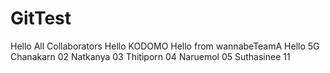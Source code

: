 # GitTest
Hello All Collaborators
Hello KODOMO
Hello from wannabeTeamA
Hello 5G
Chanakarn 02
Natkanya 03
Thitiporn 04
Naruemol 05
Suthasinee 11


